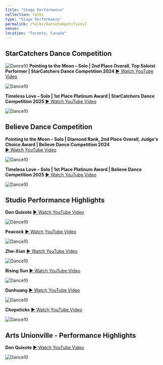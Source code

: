 ```yaml
---
title: "Stage Performance"
collection: talks
type: "Stage Performance"
permalink: /talks/DanceCompetitions1
venue: 
location: "Toronto, Canada"
---
```

## StarCatchers Dance Competition
![Dance10](https://tiffanyjtfu.github.io/TiffanyFu/images/dancepointingtothemoons.PNG)
**Pointing to the Moon – Solo | 2nd Place Overall, Top Soloist Performer | StarCatchers Dance Competition 2024**
<a href="https://youtu.be/Js13cJFnUC0" target="_blank" rel="noopener">▶️ Watch YouTube Video</a>

![Dance10](https://tiffanyjtfu.github.io/TiffanyFu/images/dancepointingtothemoons.PNG)




**Timeless Love – Solo | 1st Place Platinum Award | StarCatchers Dance Competition 2025**
<a href="https://youtu.be/isbpR2lO6R4" target="_blank" rel="noopener">▶️ Watch YouTube Video</a>

![Dance10](https://tiffanyjtfu.github.io/TiffanyFu/images/dancetimelessloveb1.JPG)




## Believe Dance Competition
**Pointing to the Moon – Solo | Diamond Rank, 2nd Place Overall, Judge's Choice Award | Believe Dance Competition 2024**  
<a href="https://youtu.be/isbpR2lO6R4" target="_blank" rel="noopener">▶️ Watch YouTube Video</a>

![Dance10](https://tiffanyjtfu.github.io/TiffanyFu/images/dancepointingtothemoonb3.PNG)




**Timeless Love – Solo | 1st Place Platinum Award | Believe Dance Competition 2025**
<a href="https://youtu.be/z81euMPFEm4 " target="_blank" rel="noopener">▶️ Watch YouTube Video</a>

![Dance10](https://tiffanyjtfu.github.io/TiffanyFu/images/dancetimelesslovewb.PNG)



## Studio Performance Highlights
**Don Quixote**
<a href="https://youtu.be/TQqILM71ags" target="_blank" rel="noopener">▶️ Watch YouTube Video</a>

![Dance10](https://tiffanyjtfu.github.io/TiffanyFu/images/danceballet2.JPEG)



**Peacock**
<a href="https://youtu.be/_IjY1q_Lz6U" target="_blank" rel="noopener">▶️ Watch YouTube Video</a>

![Dance10](https://tiffanyjtfu.github.io/TiffanyFu/images/dancepeacock1.JPG)



**Zhe-Xian**
<a href="https://youtu.be/xomFrrJE3mM" target="_blank" rel="noopener">▶️ Watch YouTube Video</a>

![Dance10](https://tiffanyjtfu.github.io/TiffanyFu/images/dancezhexian.JPG)



**Rising Sun**
<a href="https://youtu.be/hlKLWcKPEaQ" target="_blank" rel="noopener">▶️ Watch YouTube Video</a>

![Dance10](https://tiffanyjtfu.github.io/TiffanyFu/images/dancerisingsun.JPG)



**Dunhuang**
<a href="https://youtu.be/G4A7tslE6JM" target="_blank" rel="noopener">▶️ Watch YouTube Video</a>

![Dance10](https://tiffanyjtfu.github.io/TiffanyFu/images/dancedunhuang.JPG)



**Chopsticks**
<a href="https://youtu.be/eq4gmod2Sis" target="_blank" rel="noopener">▶️ Watch YouTube Video</a>

![Dance10](https://tiffanyjtfu.github.io/TiffanyFu/images/dancechopsticks.jpg)



## Arts Unionville - Performance Highlights
**Don Quixote**
<a href="https://youtu.be/isbpR2lO6R4" target="_blank" rel="noopener">▶️ Watch YouTube Video</a>

![Dance10](https://tiffanyjtfu.github.io/TiffanyFu/images/danceballet2.JPEG)






